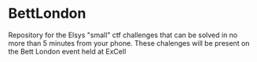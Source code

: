 # BettLondon
Repository for the Elsys "small" ctf challenges that can be solved in no more than 5 minutes from your phone. These chalenges will be present on the Bett London event held at ExCell

